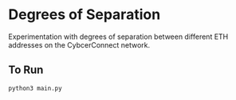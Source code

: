 # Degrees of Separation
Experimentation with degrees of separation between different ETH addresses on the CybcerConnect network.

## To Run
```python
python3 main.py
```